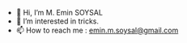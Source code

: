 - 👋 Hi, I’m M. Emin SOYSAL
- 👀 I’m interested in tricks.
- 📫 How to reach me : emin.m.soysal@gmail.com

<!---
xspider341/xspider341 is a ✨ special ✨ repository because its `README.md` (this file) appears on your GitHub profile.
You can click the Preview link to take a look at your changes.
--->
